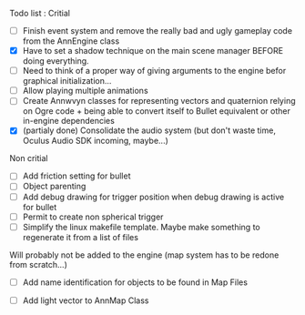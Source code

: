 
Todo list : 
Critial
- [ ] Finish event system and remove the really bad and ugly gameplay code from the AnnEngine class
- [X] Have to set a shadow technique on the main scene manager BEFORE doing everything. 
- [ ] Need to think of a proper way of giving arguments to the engine befor graphical initialization...
- [ ] Allow playing multiple animations
- [ ] Create Annwvyn classes for representing vectors and quaternion relying on Ogre code + being able to convert itself to Bullet equivalent or other in-engine dependencies
- [X] (partialy done) Consolidate the audio system (but don't waste time, Oculus Audio SDK incoming, maybe...)

Non critial
- [ ] Add friction setting for bullet
- [ ] Object parenting
- [ ] Add debug drawing for trigger position when debug drawing is active for bullet
- [ ] Permit to create non spherical trigger
- [ ] Simplify the linux makefile template. Maybe make something to regenerate it from a list of files

Will probably not be added to the engine (map system has to be redone from scratch...)
- [ ] Add name identification for objects to be found in Map Files
- [ ] Add light vector to AnnMap Class

